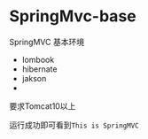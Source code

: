 # SpringMvc-base

SpringMVC 基本环境

- lombook
- hibernate
- jakson
-

要求Tomcat10以上

运行成功即可看到`This is SpringMVC`
